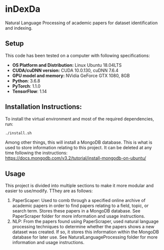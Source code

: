 # inDexDa
Natural Language Processing of academic papers for dataset identification and indexing.

## Setup

This code has been tested on a computer with following specifications:
* __OS Platform and Distribution:__ Linux Ubuntu 18.04LTS
* __CUDA/cuDNN version:__ CUDA 10.0.130, cuDNN 7.6.4
* __GPU model and memory:__ NVidia GeForce GTX 1080, 8GB
* __Python__: 3.6.8
* __PyTorch__: 1.1.0
* __TensorFlow__: 1.14

## Installation Instructions:

To install the virtual environment and most of the required dependencies, run:
```bash
./install.sh
```
Among other things, this will install a MongoDB database. This is what is used to store
information relating to this project. It can be deleted at any time following the
instructions: https://docs.mongodb.com/v3.2/tutorial/install-mongodb-on-ubuntu/

## Usage

This project is divided into multiple sections to make it more modular and easier to
use/modify. TThey are as follows:

1. PaperScaper: Used to comb through a specified online archive of academic papers
in order to find papers relating to a field, topic, or search term. Stores these papers
in a MongoDB database. See PaperScraper folder for more information and usage
instructions.
2. NLP: From the papers found using PaperScraper, used natural language processing
techniques to determine whether the papers shows a new dataset was created. If so, it
stores this information within the MongoDB database for later use. See
NaturalLanguageProcessing folder for more information and usage instructions.




